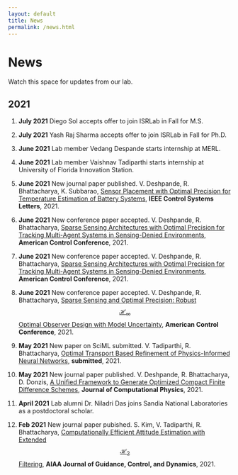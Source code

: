 ```yaml
---
layout: default
title: News
permalink: /news.html
---
```

# News 
Watch this space for updates from our lab.

## 2021

1. **July 2021** Diego Sol accepts offer to join ISRLab in Fall for M.S.
   
2. **July 2021** Yash Raj Sharma accepts offer to join ISRLab in Fall for Ph.D.
   
3. **June 2021** Lab member Vedang Despande starts internship at MERL.

4. **June 2021** Lab member Vaishnav Tadiparthi starts internship at University of Florida Innovation Station.

5. **June 2021** New journal paper published. V. Deshpande, R. Bhattacharya, K. Subbarao, [Sensor Placement with Optimal Precision for Temperature Estimation of Battery Systems](https://arxiv.org/pdf/2105.05976.pdf), **IEEE Control Systems Letters**, 2021.

6. **June 2021** New conference paper accepted. V. Deshpande, R. Bhattacharya, [Sparse Sensing Architectures with Optimal Precision for Tracking Multi-Agent Systems in Sensing-Denied Environments](https://arxiv.org/pdf/2103.00739.pdf), **American Control Conference**, 2021.

7. **June 2021** New conference paper accepted. V. Deshpande, R. Bhattacharya, [Sparse Sensing Architectures with Optimal Precision for Tracking Multi-Agent Systems in Sensing-Denied Environments](https://arxiv.org/pdf/2103.00739.pdf), **American Control Conference**, 2021.

8. **June 2021** New conference paper accepted. V. Deshpande, R. Bhattacharya, [Sparse Sensing and Optimal Precision: Robust $$\mathcal{H}_\infty$$ Optimal Observer Design with Model Uncertainty](https://arxiv.org/pdf/2009.01930.pdf), **American Control Conference**, 2021.

9. **May 2021** New paper on SciML submitted. V. Tadiparthi, R. Bhattacharya, [Optimal Transport Based Refinement of Physics-Informed Neural Networks](https://arxiv.org/pdf/2105.12307.pdf), **submitted**, 2021.

10. **May 2021** New journal paper published. V. Deshpande, R. Bhattacharya, D. Donzis, [A Unified Framework to Generate Optimized Compact Finite Difference Schemes](https://arxiv.org/pdf/1912.07382.pdf), **Journal of Computational Physics**, 2021.

11. **April 2021**  Lab alumni Dr. Niladri Das joins Sandia National Laboratories as a postdoctoral scholar.

12. **Feb 2021** New journal paper pubished. S. Kim, V. Tadiparthi, R. Bhattacharya, [Computationally Efficient Attitude Estimation with Extended $$\mathcal{H}_2$$ Filtering](https://arxiv.org/pdf/2006.14385.pdf), **AIAA Journal of Guidance, Control, and Dynamics**, 2021.